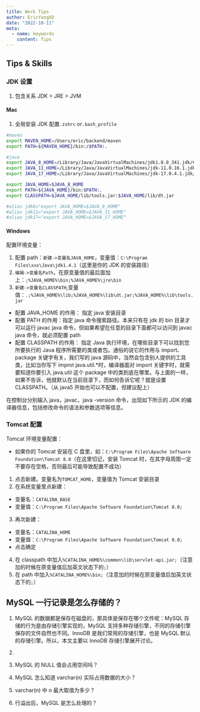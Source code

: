 ```yaml
---
title: Work Tips
author: EricYangXD
date: "2022-10-11"
meta:
  - name: keywords
    content: Tips
---
```


## Tips & Skills

### JDK 设置

1. 包含关系 JDK > JRE > JVM

#### Mac

1. 全局安装 JDK 配置`.zshrc` or`.bash_profile`

```bash
#maven
export MAVEN_HOME=/Users/eric/backend/maven
export PATH=${MAVEN_HOME}/bin:/$PATH:.

#java
export JAVA_8_HOME=/Library/Java/JavaVirtualMachines/jdk1.8.0_341.jdk/Contents/Home
export JAVA_11_HOME=/Library/Java/JavaVirtualMachines/jdk-11.0.16.1.jdk/Contents/Home
export JAVA_17_HOME=/Library/Java/JavaVirtualMachines/jdk-17.0.4.1.jdk/Contents/Home

export JAVA_HOME=$JAVA_8_HOME
export PATH=${JAVA_HOME}/bin:$PATH:.
export CLASSPATH=$JAVA_HOME/lib/tools.jar:$JAVA_HOME/lib/dt.jar

#alias jdk8="export JAVA_HOME=$JAVA_8_HOME"
#alias jdk11="export JAVA_HOME=$JAVA_11_HOME"
#alias jdk17="export JAVA_HOME=$JAVA_17_HOME"
```

#### Windows

配置环境变量：

1. 配置 path：`新建->变量名JAVA_HOME`，变量值：`C:\Program Files\xxx\Java\jdk1.4.1`（这里是你的 JDK 的安装路径）
2. `编辑->变量名Path`，在原变量值的最后面加上：`;%JAVA_HOME%\bin;%JAVA_HOME%\jre\bin`
3. `新建->变量名CLASSPATH`,变量值：`.;%JAVA_HOME%\lib;%JAVA_HOME%\lib\dt.jar;%JAVA_HOME%\lib\tools.jar`

- 配置 JAVA_HOME 的作用： 指定 java 安装目录
- 配置 PATH 的作用：指定 java 命令搜索路径。本来只有在 jdk 的 bin 目录才可以运行 javac java 命令，但如果希望在任意的目录下面都可以访问到 javac java 命令，就必须配置 path
- 配置 CLASSPATH 的作用： 指定 Java 执行环境，在哪些目录下可以找到您所要执行的 Java 程序所需要的类或者包。通俗的说它的作用与 import、package 关键字有关，我们写的 java 源码中，当然会包含别人提供的工具类，比如当你写下 improt java.util.\*时，编译器面对 import 关键字时，就需要知道你要引入 java.util 这个 package 中的类到底在哪里。与上面的一样， 如果不告诉，他就默认在当前目录下，而如何告诉它呢？就是设置 CLASSPATH。（从 java5 开始也可以不配置，但建议配上）

在控制台分别输入 java，javac，java -version 命令，出现如下所示的 JDK 的编译器信息，包括修改命令的语法和参数选项等信息。

### Tomcat 配置

Tomcat 环境变量配置：

- 如果你的 Tomcat 安装在 C 盘里，如：`C:\Program Files\Apache Software Foundation\Tomcat 8.0`（在这里切记，安装 Tomcat 时，在其字母周围一定不要存在空格，否则最后可能导致配置不成功）

1. 点击新建。变量名为`TOMCAT_HOME`，变量值为 Tomcat 安装目录
2. 在系统变量里点新建：

- 变量名：`CATALINA_BASE`
- 变量值：`C:\Program Files\Apache Software Foundation\Tomcat 8.0;`

3. 再次新建：

- 变量名：`CATALINA_HOME`
- 变量值：`C:\Program Files\Apache Software Foundation\Tomcat 8.0;`
- 点击确定

4. 在 classpath 中加入`%CATALINA_HOME%\common\lib\servlet-api.jar;`（注意加的时候在原变量值后加英文状态下的`;`）
5. 在 path 中加入`%CATALINA_HOME%\bin;`（注意加的时候在原变量值后加英文状态下的`;`）

## MySQL 一行记录是怎么存储的？

1. MySQL 的数据都是保存在磁盘的，那具体是保存在哪个文件呢：MySQL 存储的行为是由存储引擎实现的，MySQL 支持多种存储引擎，不同的存储引擎保存的文件自然也不同。InnoDB 是我们常用的存储引擎，也是 MySQL 默认的存储引擎。所以，本文主要以 InnoDB 存储引擎展开讨论。
2.

3. MySQL 的 NULL 值会占用空间吗？
4. MySQL 怎么知道 varchar(n) 实际占用数据的大小？
5. varchar(n) 中 n 最大取值为多少？
6. 行溢出后，MySQL 是怎么处理的？

